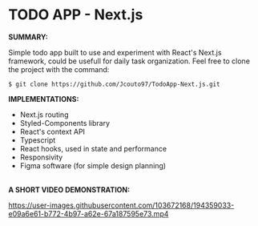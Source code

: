 # TODO APP - Next.js

**SUMMARY:**

Simple todo app built to use and experiment with React's Next.js framework, could be usefull for daily task organization. Feel free to clone the project with the command:

```
$ git clone https://github.com/Jcouto97/TodoApp-Next.js.git
```

**IMPLEMENTATIONS:**

- Next.js routing
- Styled-Components library
- React's context API
- Typescript
- React hooks, used in state and performance
- Responsivity
- Figma software (for simple design planning)
  <br/><br/>

**A SHORT VIDEO DEMONSTRATION:**


https://user-images.githubusercontent.com/103672168/194359033-e09a6e61-b772-4b97-a62e-67a187595e73.mp4

